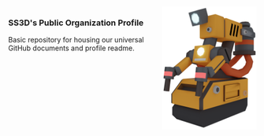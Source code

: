 <img src="images/EngineeringBorg.png" align="right" height="250" />

### SS3D's Public Organization Profile

Basic repository for housing our universal GitHub documents and profile readme.
